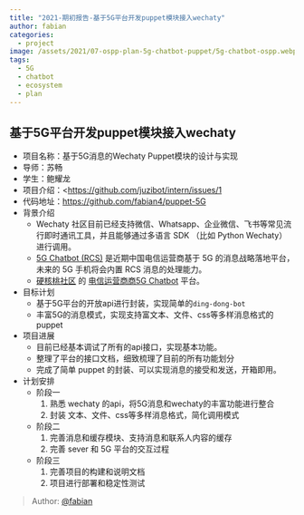 ```yaml
---
title: "2021-期初报告-基于5G平台开发puppet模块接入wechaty"
author: fabian
categories:
  - project
image: /assets/2021/07-ospp-plan-5g-chatbot-puppet/5g-chatbot-ospp.webp
tags:
  - 5G
  - chatbot
  - ecosystem
  - plan
---
```


## 基于5G平台开发puppet模块接入wechaty

- 项目名称：基于5G消息的Wechaty Puppet模块的设计与实现
- 导师：苏畅
- 学生：鲍耀龙
- 项目介绍：<https://github.com/juzibot/intern/issues/1
- 代码地址：<https://github.com/fabian4/puppet-5G>
- 背景介绍
  - Wechaty 社区目前已经支持微信、Whatsapp、企业微信、飞书等常见流行即时通讯工具，并且能够通过多语言 SDK （比如 Python Wechaty） 进行调用。
  - [5G Chatbot (RCS)](https://wechaty.js.org/2021/03/27/rcs-messaging-chatbot/) 是近期中国电信运营商基于 5G 的消息战略落地平台，未来的 5G 手机将会内置 RCS 消息的处理能力。
  - [硬核桃社区](https://www.5g-msg.com/#/) 的 [电信运营商商5G Chatbot](https://wechaty.js.org/2021/03/27/rcs-messaging-chatbot/) 平台。
- 目标计划
  - 基于5G平台的开放api进行封装，实现简单的`ding-dong-bot`
  - 丰富5G的消息模式，实现支持富文本、文件、css等多样消息格式的 puppet
- 项目进展
  - 目前已经基本调试了所有的api接口，实现基本功能。
  - 整理了平台的接口文档，细致梳理了目前的所有功能划分
  - 完成了简单 puppet 的封装、可以实现消息的接受和发送，开箱即用。
- 计划安排
  - 阶段一
    1. 熟悉 wechaty 的api，将5G消息和wechaty的丰富功能进行整合
    2. 封装 文本、文件、css等多样消息格式，简化调用模式
  - 阶段二
    1. 完善消息和缓存模块、支持消息和联系人内容的缓存
    2. 完善 sever 和 5G 平台的交互过程
  - 阶段三
    1. 完善项目的构建和说明文档
    2. 项目进行部署和稳定性测试

> Author: [@fabian](https://github.com/fabian4)
